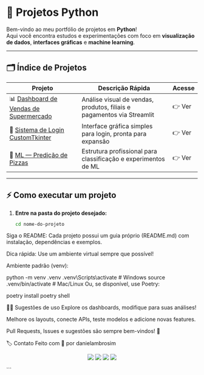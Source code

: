 # 🚀 Projetos Python

Bem-vindo ao meu portfólio de projetos em **Python**!  
Aqui você encontra estudos e experimentações com foco em **visualização de dados**, **interfaces gráficas** e **machine learning**.

---

## 🗂️ Índice de Projetos

| Projeto                                   | Descrição Rápida                                                     | Acesse  |
|--------------------------------------------|-----------------------------------------------------------------------|---------|
| 📊 [Dashboard de Vendas de Supermercado](./projeto-dashboard(fim_do_POWER_BI))  | Análise visual de vendas, produtos, filiais e pagamentos via Streamlit | 👉 Ver  |
| 🔑 [Sistema de Login CustomTkinter](./projeto-login)              | Interface gráfica simples para login, pronta para expansão             | 👉 Ver  |
| 🤖 [ML — Predição de Pizzas](./projeto-ml)                       | Estrutura profissional para classificação e experimentos de ML         | 👉 Ver  |

---

## ⚡ Como executar um projeto

1. **Entre na pasta do projeto desejado:**

   ```bash
   cd nome-do-projeto
Siga o README:
Cada projeto possui um guia próprio (README.md) com instalação, dependências e exemplos.

Dica rápida:
Use um ambiente virtual sempre que possível!

Ambiente padrão (venv):


python -m venv .venv
.venv\Scripts\activate   # Windows
source .venv/bin/activate  # Mac/Linux
Ou, se disponível, use Poetry:


poetry install
poetry shell

👨‍💻 Sugestões de uso
Explore os dashboards, modifique para suas análises!

Melhore os layouts, conecte APIs, teste modelos e adicione novas features.

Pull Requests, Issues e sugestões são sempre bem-vindos! 🚩

🏷️ Contato
Feito com 💙 por danielambrosim

<p align="center"> <img src="https://img.shields.io/badge/python-3.12+-blue?logo=python" /> <img src="https://img.shields.io/badge/streamlit-%E2%9C%94-red?logo=streamlit" /> <img src="https://img.shields.io/badge/ml-experiments-green" /> <img src="https://img.shields.io/badge/open%20to-PRs-brightgreen" /> </p> ```
